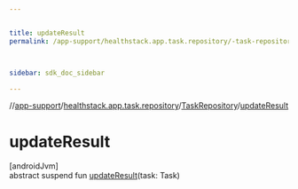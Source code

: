 ```yaml
---


title: updateResult
permalink: /app-support/healthstack.app.task.repository/-task-repository/update-result.html



sidebar: sdk_doc_sidebar

---
```



//[app-support](/app-support.html)/[healthstack.app.task.repository](../index.html)/[TaskRepository](index.html)/[updateResult](update-result.html)



# updateResult



[androidJvm]\
abstract suspend fun [updateResult](update-result.html)(task: Task)






